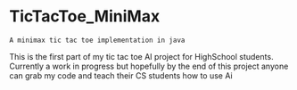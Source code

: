 # TicTacToe_MiniMax
`A minimax tic tac toe implementation in java`

This is the first part of my tic tac toe AI project for HighSchool students.
Currently a work in progress but hopefully by the end of this project anyone can grab my code and teach their CS students how to use Ai
